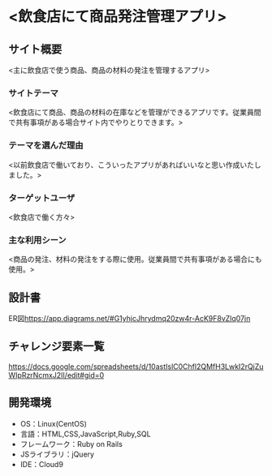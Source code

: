# <飲食店にて商品発注管理アプリ>

## サイト概要
<主に飲食店で使う商品、商品の材料の発注を管理するアプリ>

### サイトテーマ
<飲食店にて商品、商品の材料の在庫などを管理ができるアプリです。従業員間で共有事項がある場合サイト内でやりとりできます。>

### テーマを選んだ理由
<以前飲食店で働いており、こういったアプリがあればいいなと思い作成いたしました。>

### ターゲットユーザ
<飲食店で働く方々>

### 主な利用シーン
<商品の発注、材料の発注をする際に使用。従業員間で共有事項がある場合にも使用。>

## 設計書
ER図<https://app.diagrams.net/#G1yhjcJhrydmq20zw4r-AcK9F8vZlq07jn>

## チャレンジ要素一覧
<https://docs.google.com/spreadsheets/d/10astIslC0Chfl2QMfH3LwkI2rQjZuWIpRzrNcmxJ2II/edit#gid=0>

## 開発環境
- OS：Linux(CentOS)
- 言語：HTML,CSS,JavaScript,Ruby,SQL
- フレームワーク：Ruby on Rails
- JSライブラリ：jQuery
- IDE：Cloud9